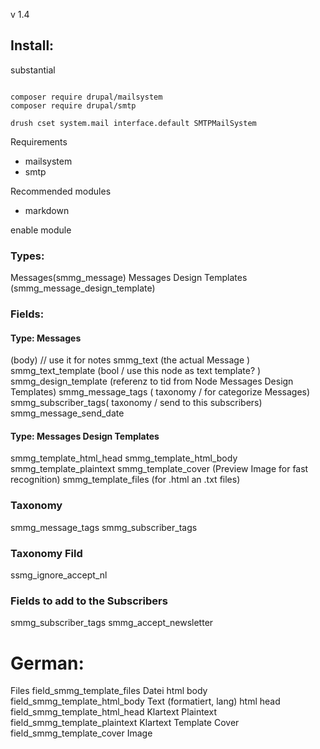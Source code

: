 v 1.4

## Install:

substantial

```

composer require drupal/mailsystem
composer require drupal/smtp

drush cset system.mail interface.default SMTPMailSystem

```

Requirements
- mailsystem
- smtp

Recommended modules
- markdown



enable module

### Types:
Messages(smmg_message)
Messages Design Templates (smmg_message_design_template)


### Fields:

#### Type: Messages
(body) // use it for notes
smmg_text (the actual Message )
smmg_text_template (bool / use this node as text template? )
smmg_design_template (referenz to tid from  Node Messages Design Templates)
smmg_message_tags ( taxonomy / for categorize Messages)
smmg_subscriber_tags( taxonomy / send to this subscribers)
smmg_message_send_date

#### Type: Messages Design Templates
smmg_template_html_head
smmg_template_html_body
smmg_template_plaintext
smmg_template_cover (Preview Image for fast recognition)
smmg_template_files (for .html an .txt files)

### Taxonomy
smmg_message_tags
smmg_subscriber_tags

### Taxonomy Fild
ssmg_ignore_accept_nl


### Fields to add to the Subscribers
smmg_subscriber_tags
smmg_accept_newsletter




# German:
Files	    field_smmg_template_files	Datei
html body	field_smmg_template_html_body	Text (formatiert, lang)
html head	field_smmg_template_html_head	Klartext
Plaintext	field_smmg_template_plaintext	Klartext
Template Cover	field_smmg_template_cover	Image